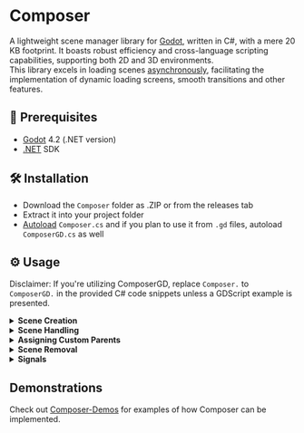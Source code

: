# Composer

A lightweight scene manager library for [Godot](https://godotengine.org/), written in C#, with a mere 20 KB footprint. It boasts robust efficiency and cross-language scripting capabilities, supporting both 2D and 3D environments.\
This library excels in loading scenes [asynchronously](https://en.wikipedia.org/wiki/Asynchrony_(computer_programming)), facilitating the implementation of dynamic loading screens, smooth transitions and other features.

## 🧾 Prerequisites

- [Godot](https://godotengine.org/) 4.2 (.NET version)
- [.NET](https://docs.godotengine.org/en/stable/tutorials/scripting/c_sharp/c_sharp_basics.html#prerequisites) SDK 

## 🛠️ Installation

- Download the `Composer` folder as .ZIP or from the releases tab
- Extract it into your project folder
- [Autoload](https://docs.godotengine.org/en/stable/tutorials/scripting/singletons_autoload.html) `Composer.cs` and if you plan to use it from `.gd` files, autoload `ComposerGD.cs` as well

## ⚙️ Usage
Disclaimer: If you're utilizing ComposerGD, replace `Composer.` to `ComposerGD.` in the provided C# code snippets unless a GDScript example is presented.
<details>
<summary><strong>Scene Creation</strong></summary>

**Method 1:**
+ First, add a reference name and path to the *Manifest*.
```
Composer.AddScene("MyScene", "res://path/to/MyScene")
```

+ Then create it.
```
Composer.CreateScene("MyScene")
```
\
**Method 2:**
+ You can add a scene and create it instantly using *SceneSettings*, without needing to call `CreateScene`.

C#:
```
Composer.AddScene("MyScene", "res://path/to/MyScene", new(){
    InstantCreate = true,
})
```
\
GDScript:
```
ComposerGD.AddScene("MyScene", "res://path/to/MyScene", {
    "instant_create":true,
})
```

+ You can also set a custom parent

C#:
```
Composer.AddScene("MyScene", "res://path/to/MyScene", new(){
    InstantCreate = true,
})
```
\
GDScript:
```
ComposerGD.AddScene("MyScene", "res://path/to/MyScene", {
    "instant_create":true,
})
```

+ You can also disable autoloading the PackedScene resource with `InstantLoad` parameter set to false.

C#:
```
Composer.AddScene("MyScene", "res://path/to/MyScene", new(){
    InstantLoad = false,
})
```
\
GDScript:
```
ComposerGD.AddScene("MyScene", "res://path/to/MyScene", {
    "instant_load":false,
})
```

+ To later load a scene, you can then call `LoadScene` method:
```
Composer.LoadScene("MyScene")
```

**Method 3:**
+ You can add a prexisting scene that has been either created by making an instance of the *Scene* class or created directly in the editor itself, using Resources.
```
var scene = new Scene("MyScene","res://path/to/MyScene")

Composer.AddScene(scene)
```

+ If you have multiple scenes already created, you can also use the `AddScenes` method. It takes an Array of *Scene* instances.
```
Composer.AddScenes(new (){
    scene1, scene2, scene3, ...
})
```

There are also specific methods called `LoadScenes` and `CreateScenes` for loading/creating multiple scenes at once. They too only take one parameter, this being an Array of *Scene* instances.

</details>

<details>
<summary><strong>Scene Handling</strong></summary>

**Get Scene:**
+ Returns the `Scene` class based on the InternalName of the scene. Useful for making direct interactions with the instance.
```
var scene = Composer.GetScene("MyScene")
```

**Replacing Scenes:**
+ To replace a scene with another one, we use the `ReplaceScene` Method.
```
Composer.ReplaceScene("MyScene", "NewScene")
```

**Reloading Scenes:**
+ To reload a scene, use the `ReloadScene` Method.
```
Composer.ReloadScene("MyScene")
```

**Run Scenes**
+ Use `EnableScene` to run a scene, useful for unpausing. 
```
Composer.EnableScene("MyScene")
```

**Stop Scenes:**
+ Use `EnableScene` to stop a scene, useful for pausing. 
```
Composer.DisableScene("MyScene")
```

</details>

<details>
<summary><strong>Assigning Custom Parents</strong></summary>

+ By default, scenes will be instantiated as children of `/root`. However, you can assign a custom parent through a multitude of ways.

**Method 1:**
+ With SceneSettings

C#:
```
Composer.AddScene(//Other parameters, new(){
    SceneParent = parent,
})
```
\
GDScript:
```
ComposerGD.AddScene(//Other parameters, {
    "scene_parent":parent
})
```

**Method 2:**
+ Through CreateScene with an optional parameter.
```
Composer.CreateScene("MyScene", parent)
```

**Method 3:**
+ Using the ReplaceScene Method.
```
Composer.ReplaceScene(//Other parameters, newParent)
```

+ If SceneParent is null, Composer will fallback to `/root`.

</details>

<details>
<summary><strong>Scene Removal</strong></summary>

**Unload Scene:**
+ Removes the scene resource.
```
Composer.UnloadScene("MyScene")
```

**Remove Scene from tree:**
+ Removes the instance from the tree.
```
Composer.RemoveScene("MyScene")
```

**Dispose of Scene from memory:**
+ Removes the instance, resource and InternalName.
```
Composer.DisposeScene("MyScene")
```

</details>

<details>
<summary><strong>Signals</strong></summary>

</details>

## Demonstrations
Check out [Composer-Demos](https://github.com/VargaDot/Composer-Demos) for examples of how Composer can be implemented.
